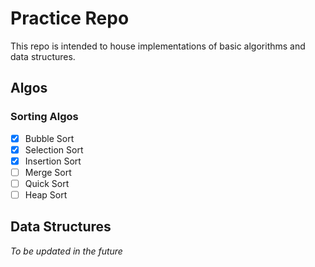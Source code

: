 # Practice Repo
This repo is intended to house implementations of basic algorithms and data structures. 

## Algos
### Sorting Algos
- [x] Bubble Sort
- [x] Selection Sort
- [x] Insertion Sort
- [ ] Merge Sort
- [ ] Quick Sort
- [ ] Heap Sort

## Data Structures
*To be updated in the future*

